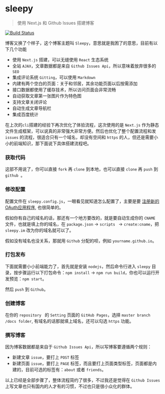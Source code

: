 # sleepy

> 使用 Next.js 和 Github Issues 搭建博客

[![Build Status](https://travis-ci.com/zhw2590582/sleepy.svg?branch=master)](https://travis-ci.com/zhw2590582/sleepy)

博客又换了个样子，这个博客主题叫 `Sleepy`，意思就是我困了的意思，目前有以下几个功能

- 使用 `Next.js` 搭建，可以无缝使用 `React` 生态系统
- 全站 `AJAX`，文章数据都是来自 `Github Issues Api`，所以意味着放弃很多的 `SEO`
- 集成评论系统 `Gitting`，可以使用 `Markdown`
- 内建有两个空白的页面：关于和邻居，其余功能页面以后按需添加
- 接口数据都使用了缓存技术，所以访问页面会非常流畅
- 自动获取文章第一张图片作为特色图
- 支持文章关闭评论
- 自动生成文章导航栏
- 集成百度统计

在上次的`cli`搭建的经验下再次优化了体验流程，这次使用的是 `Next.js` 作为静态文件生成框架，可以说真的非常强大非常方便。然后也优化了整个配置流程和发`issues` 的流程，很适合只有一个域名，却没有空间和 `https` 的人，但还是需要小小的前端知识，那下面说下具体搭建流程吧。

### 获取代码
这部不用说了，你可以直接 `fork` 再 `clone` 到本地，也可以直接 `clone` 再  `push` 到 `github `。

### 修改配置
配置文件在 `sleepy.config.js`，一眼看见就知道怎么配置了，主要是要 [注册新的OAuth应用程序](https://github.com/settings/applications/new), 也很简单的。

假如你有自己的域名的话，那还有一个地方要改的，就是要自动生成你的 `CNAME` 文件，也就是填上你的域名，在 `package.json` -> `scripts ` -> `create:cname`，把 `sleepy.im` 改为你的域名就可以了。

假如没有域名也没关系，那就用 `Github` 分配的呗，例如 `yourname.github.io`。

### 打包发布
下面就需要小小前端能力了，首先就是安装 `nodejs`，然后命令行进入 `sleepy` 目录，按步骤运行以下打包命令：`npm install` -> `npm run build`，你也可以运行开发预览：`npm start`。

然后 `push` 到 `Github`。

### 创建博客
在你的 `repository ` 的 `Setting` 页面的 `GitHub Pages`，选择 `master branch /docs folder`, 有域名的话那就填上域名，还可以勾选 `https` 功能。

### 撰写博客
因为博客数据都是来自于 `Github Issues Api`，所以写博客要遵循两个规则：
- 新建文章 `issue`，要打上 `POST` 标签
- 新建页面 `issue`，要打上 `PAGE` 标签，而且要打上页面类型标签，页面都是内建的，目前可选的标签有：`about` 或者 `friends`。

以上已经是全部步骤了，整体流程简约了很多，不过我还是觉得在 `Github Issues` 上写文章也只有国内的人才有的习惯，不过也只是很小众化的群体。
